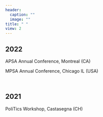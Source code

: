 ```yaml
---
header:
  caption: ""
  image: ""
title: " "
view: 2
---
```



## 2022
APSA Annual Conference, Montreal (CA)

MPSA Annual Conference, Chicago IL (USA)

&nbsp;
## 2021
PoliTics Workshop, Castasegna (CH)